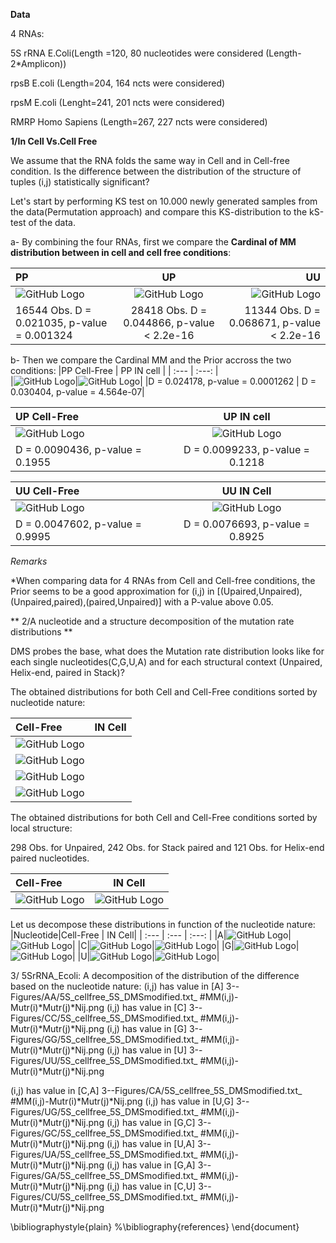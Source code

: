 
**Data**

4 RNAs:

5S rRNA E.Coli(Length =120, 80 nucleotides were considered (Length-2*Amplicon))

rpsB E.coli (Length=204, 164 ncts were considered)

rpsM E.coli (Lenght=241, 201 ncts were considered)

RMRP Homo Sapiens (Length=267, 227 ncts were considered)

**1/In Cell Vs.Cell Free**

We assume that the RNA folds the same way in Cell and in Cell-free condition. Is the difference between the distribution of the structure of tuples (i,j) statistically significant?



Let's start by performing KS test on 10.000 newly generated samples from the data(Permutation approach) and compare this KS-distribution to the kS-test of the data.


a- By combining the four RNAs, first we compare the **Cardinal of MM distribution between in cell and cell free conditions**:

| PP | UP | UU |
| :---         |     :---:      |          ---: |
| ![GitHub Logo](https://github.com/afafbioinfo/BackupGatech/blob/master/April2nd2020/1-Figures/PP_Cell_CellFree_4RNAs.png)|![GitHub Logo](https://github.com/afafbioinfo/BackupGatech/blob/master/April2nd2020/1-Figures/UP_Cell_CellFree_4RNAs.png)|![GitHub Logo](https://github.com/afafbioinfo/BackupGatech/blob/master/April2nd2020/1-Figures/UU_Cell_CellFree_4RNAs.png)   |
| 16544 Obs. D = 0.021035, p-value = 0.001324    | 28418 Obs. D = 0.044866, p-value < 2.2e-16       | 11344 Obs. D = 0.068671, p-value < 2.2e-16   |

b- Then we compare the Cardinal MM and the Prior accross the two conditions:
|PP Cell-Free | PP IN cell |
| :---         |     :---:      |    
|![GitHub Logo](https://github.com/afafbioinfo/BackupGatech/blob/master/April2nd2020/1-Figures/CardinalvsPriorPP_CellFree_4RNAs.png)|![GitHub Logo](https://github.com/afafbioinfo/BackupGatech/blob/master/April2nd2020/1-Figures/CardinalvsPriorPP_Cell_4RNAs.png)|
|D = 0.024178, p-value = 0.0001262 | D = 0.030404, p-value = 4.564e-07|


|UP Cell-Free  | UP IN cell|
| :---         |     :---:      |    
|![GitHub Logo](https://github.com/afafbioinfo/BackupGatech/blob/master/April2nd2020/1-Figures/CardinalvsPriorUP_CellFree_4RNAs.png)|![GitHub Logo](https://github.com/afafbioinfo/BackupGatech/blob/master/April2nd2020/1-Figures/CardinalvsPriorUP_Cell_4RNAs.png)|
|D = 0.0090436, p-value = 0.1955 | D = 0.0099233, p-value = 0.1218|



|UU Cell-Free | UU IN Cell|
| :---         |     :---:      |    
|![GitHub Logo](https://github.com/afafbioinfo/BackupGatech/blob/master/April2nd2020/1-Figures/CardinalvsPriorUU_CellFree_4RNAs.png)|![GitHub Logo](https://github.com/afafbioinfo/BackupGatech/blob/master/April2nd2020/1-Figures/CardinalvsPriorUU_Cell_4RNAs.png)|
|D = 0.0047602, p-value = 0.9995 | D = 0.0076693, p-value = 0.8925|

*Remarks*

*When comparing data for 4 RNAs from Cell and Cell-free conditions, the Prior seems to be a good approximation for (i,j) in [(Upaired,Unpaired),(Unpaired,paired),(paired,Unpaired)] with a P-value above 0.05.

** 2/A nucleotide and a structure decomposition of the mutation rate distributions **

DMS probes the base, what does the Mutation rate distribution looks like for each single nucleotides(C,G,U,A) and for each structural context (Unpaired, Helix-end, paired in Stack)?

The obtained distributions for both Cell and Cell-Free conditions sorted by nucleotide nature:

|Cell-Free | IN Cell|
| :---         |     :---:      |    
|![GitHub Logo](https://github.com/afafbioinfo/BackupGatech/blob/master/April2nd2020/2--Figures/MutationrateC-A-CellFree.png)|
![GitHub Logo](https://github.com/afafbioinfo/BackupGatech/blob/master/April2nd2020/2--Figures/MutationrateC-A-INCell.png)|
|![GitHub Logo](https://github.com/afafbioinfo/BackupGatech/blob/master/April2nd2020/2--Figures/MutationrateG-U-CellFree.png)|
![GitHub Logo](https://github.com/afafbioinfo/BackupGatech/blob/master/April2nd2020/2--Figures/MutationrateG-U-INCell.png)|


The obtained distributions for both Cell and Cell-Free conditions sorted by local structure:
    
298 Obs. for Unpaired, 242 Obs. for Stack paired and 121 Obs. for Helix-end paired nucleotides.

|Cell-Free | IN Cell|
| :---         |     :---:      |
|![GitHub Logo](https://github.com/afafbioinfo/BackupGatech/blob/master/April2nd2020/2--Figures/Unpaired_HE_Stack_CELLFree.png)|![GitHub Logo](https://github.com/afafbioinfo/BackupGatech/blob/master/April2nd2020/2--Figures/Unpaired_HE_Stack_INCELL.png)|


Let us decompose these distributions in function of the nucleotide nature:
|Nucleotide|Cell-Free | IN Cell|
| :---    | :---         |     :---:      |
|A|![GitHub Logo](https://github.com/afafbioinfo/BackupGatech/blob/master/April2nd2020/2--Figures/A-Unpaired_HE_Stack_CELLFree.png)|![GitHub Logo](https://github.com/afafbioinfo/BackupGatech/blob/master/April2nd2020/2--Figures/A-Unpaired_HE_Stack_INCELL.png)|
|C|![GitHub Logo](https://github.com/afafbioinfo/BackupGatech/blob/master/April2nd2020/2--Figures/C-Unpaired_HE_Stack_CELLFree.png)|![GitHub Logo](https://github.com/afafbioinfo/BackupGatech/blob/master/April2nd2020/2--Figures/C-Unpaired_HE_Stack_INCELL.png)|
|G|![GitHub Logo](https://github.com/afafbioinfo/BackupGatech/blob/master/April2nd2020/2--Figures/G-Unpaired_HE_Stack_CELLFree.png)|![GitHub Logo](https://github.com/afafbioinfo/BackupGatech/blob/master/April2nd2020/2--Figures/G-Unpaired_HE_Stack_INCELL.png)|
|U|![GitHub Logo](https://github.com/afafbioinfo/BackupGatech/blob/master/April2nd2020/2--Figures/U-Unpaired_HE_Stack_CELLFree.png)|![GitHub Logo](https://github.com/afafbioinfo/BackupGatech/blob/master/April2nd2020/2--Figures/U-Unpaired_HE_Stack_INCELL.png)|

3/ 5SrRNA_Ecoli:
A decomposition of the distribution of the difference based on the nucleotide nature:
(i,j) has value in [A]
3--Figures/AA/5S_cellfree_5S_DMSmodified.txt_ #MM(i,j)-Mutr(i)*Mutr(j)*Nij.png
(i,j) has value in [C]
3--Figures/CC/5S_cellfree_5S_DMSmodified.txt_ #MM(i,j)-Mutr(i)*Mutr(j)*Nij.png
(i,j) has value in [G]
3--Figures/GG/5S_cellfree_5S_DMSmodified.txt_ #MM(i,j)-Mutr(i)*Mutr(j)*Nij.png
(i,j) has value in [U]
3--Figures/UU/5S_cellfree_5S_DMSmodified.txt_ #MM(i,j)-Mutr(i)*Mutr(j)*Nij.png


(i,j) has value in [C,A]
3--Figures/CA/5S_cellfree_5S_DMSmodified.txt_ #MM(i,j)-Mutr(i)*Mutr(j)*Nij.png
(i,j) has value in [U,G]
3--Figures/UG/5S_cellfree_5S_DMSmodified.txt_ #MM(i,j)-Mutr(i)*Mutr(j)*Nij.png
(i,j) has value in [G,C]
3--Figures/GC/5S_cellfree_5S_DMSmodified.txt_ #MM(i,j)-Mutr(i)*Mutr(j)*Nij.png
(i,j) has value in [U,A]
3--Figures/UA/5S_cellfree_5S_DMSmodified.txt_ #MM(i,j)-Mutr(i)*Mutr(j)*Nij.png
(i,j) has value in [G,A]
3--Figures/GA/5S_cellfree_5S_DMSmodified.txt_ #MM(i,j)-Mutr(i)*Mutr(j)*Nij.png
(i,j) has value in [C,U]
3--Figures/CU/5S_cellfree_5S_DMSmodified.txt_ #MM(i,j)-Mutr(i)*Mutr(j)*Nij.png




\bibliographystyle{plain}
%\bibliography{references}
\end{document}
